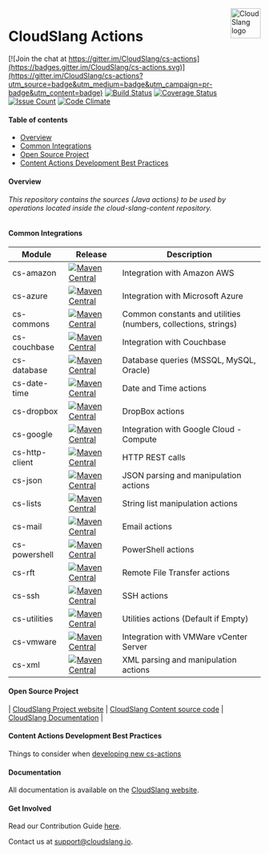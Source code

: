 <a href="http://cloudslang.io/">
    <img src="https://camo.githubusercontent.com/ece898cfb3a9cc55353e7ab5d9014cc314af0234/687474703a2f2f692e696d6775722e636f6d2f696849353630562e706e67" alt="CloudSlang logo" title="CloudSlang" align="right" height="60"/>
</a>

CloudSlang Actions
==================

[![Join the chat at https://gitter.im/CloudSlang/cs-actions](https://badges.gitter.im/CloudSlang/cs-actions.svg)](https://gitter.im/CloudSlang/cs-actions?utm_source=badge&utm_medium=badge&utm_campaign=pr-badge&utm_content=badge)
[![Build Status](https://travis-ci.org/CloudSlang/cs-actions.svg?branch=master)](https://travis-ci.org/CloudSlang/cs-actions)
[![Coverage Status](https://coveralls.io/repos/github/CloudSlang/cs-actions/badge.svg?branch=master)](https://coveralls.io/github/CloudSlang/cs-actions?branch=master)
[![Issue Count](https://codeclimate.com/github/CloudSlang/cs-actions/badges/issue_count.svg)](https://codeclimate.com/github/CloudSlang/cs-actions)
[![Code Climate](https://codeclimate.com/github/CloudSlang/cs-actions/badges/gpa.svg)](https://codeclimate.com/github/CloudSlang/cs-actions)


#### Table of contents


* [Overview](#Overview)
* [Common Integrations](#CommonIntegrations)
* [Open Source Project](#OpenSourceProject)
* [Content Actions Development Best Practices](#BestPractices)


<a name="Overview"/>


#### Overview


###### This repository contains the sources (Java actions) to be used by operations located inside the cloud-slang-content repository.


<a name="CommonIntegrations"/>


#### Common Integrations


| Module | Release | Description |
| ----- | ----- | ----- |
| cs-amazon | [![Maven Central](https://maven-badges.herokuapp.com/maven-central/io.cloudslang.content/cs-amazon/badge.svg)](https://maven-badges.herokuapp.com/maven-central/io.cloudslang.content/cs-amazon) | Integration with Amazon AWS |
| cs-azure | [![Maven Central](https://maven-badges.herokuapp.com/maven-central/io.cloudslang.content/cs-azure/badge.svg)](https://maven-badges.herokuapp.com/maven-central/io.cloudslang.content/cs-azure) | Integration with Microsoft Azure |
| cs-commons | [![Maven Central](https://maven-badges.herokuapp.com/maven-central/io.cloudslang.content/cs-commons/badge.svg)](https://maven-badges.herokuapp.com/maven-central/io.cloudslang.content/cs-commons) | Common constants and utilities (numbers, collections, strings) |
| cs-couchbase | [![Maven Central](https://maven-badges.herokuapp.com/maven-central/io.cloudslang.content/cs-couchbase/badge.svg)](https://maven-badges.herokuapp.com/maven-central/io.cloudslang.content/cs-couchbase) | Integration with Couchbase |
| cs-database | [![Maven Central](https://maven-badges.herokuapp.com/maven-central/io.cloudslang.content/cs-database/badge.svg)](https://maven-badges.herokuapp.com/maven-central/io.cloudslang.content/cs-database) | Database queries (MSSQL, MySQL, Oracle) |
| cs-date-time | [![Maven Central](https://maven-badges.herokuapp.com/maven-central/io.cloudslang.content/cs-date-time/badge.svg)](https://maven-badges.herokuapp.com/maven-central/io.cloudslang.content/cs-date-time) | Date and Time actions |
| cs-dropbox | [![Maven Central](https://maven-badges.herokuapp.com/maven-central/io.cloudslang.content/cs-dropbox/badge.svg)](https://maven-badges.herokuapp.com/maven-central/io.cloudslang.content/cs-dropbox) | DropBox actions |
| cs-google | [![Maven Central](https://maven-badges.herokuapp.com/maven-central/io.cloudslang.content/cs-google/badge.svg)](https://maven-badges.herokuapp.com/maven-central/io.cloudslang.content/cs-google) | Integration with Google Cloud - Compute |
| cs-http-client | [![Maven Central](https://maven-badges.herokuapp.com/maven-central/io.cloudslang.content/cs-http-client/badge.svg)](https://maven-badges.herokuapp.com/maven-central/io.cloudslang.content/cs-http-client) | HTTP REST calls |
| cs-json | [![Maven Central](https://maven-badges.herokuapp.com/maven-central/io.cloudslang.content/cs-json/badge.svg)](https://maven-badges.herokuapp.com/maven-central/io.cloudslang.content/cs-json) | JSON parsing and manipulation actions |
| cs-lists |  [![Maven Central](https://maven-badges.herokuapp.com/maven-central/io.cloudslang.content/cs-lists/badge.svg)](https://maven-badges.herokuapp.com/maven-central/io.cloudslang.content/cs-lists) |String list manipulation actions |
| cs-mail | [![Maven Central](https://maven-badges.herokuapp.com/maven-central/io.cloudslang.content/cs-mail/badge.svg)](https://maven-badges.herokuapp.com/maven-central/io.cloudslang.content/cs-mail) | Email actions |
| cs-powershell | [![Maven Central](https://maven-badges.herokuapp.com/maven-central/io.cloudslang.content/cs-powershell/badge.svg)](https://maven-badges.herokuapp.com/maven-central/io.cloudslang.content/cs-powershell) | PowerShell actions |
| cs-rft | [![Maven Central](https://maven-badges.herokuapp.com/maven-central/io.cloudslang.content/cs-rft/badge.svg)](https://maven-badges.herokuapp.com/maven-central/io.cloudslang.content/cs-rft) | Remote File Transfer actions |
| cs-ssh | [![Maven Central](https://maven-badges.herokuapp.com/maven-central/io.cloudslang.content/cs-ssh/badge.svg)](https://maven-badges.herokuapp.com/maven-central/io.cloudslang.content/cs-ssh) | SSH actions |
| cs-utilities | [![Maven Central](https://maven-badges.herokuapp.com/maven-central/io.cloudslang.content/cs-utilities/badge.svg)](https://maven-badges.herokuapp.com/maven-central/io.cloudslang.content/cs-utilities) | Utilities actions (Default if Empty) |
| cs-vmware | [![Maven Central](https://maven-badges.herokuapp.com/maven-central/io.cloudslang.content/cs-vmware/badge.svg)](https://maven-badges.herokuapp.com/maven-central/io.cloudslang.content/cs-vmware) | Integration with VMWare vCenter Server |
| cs-xml | [![Maven Central](https://maven-badges.herokuapp.com/maven-central/io.cloudslang.content/cs-xml/badge.svg)](https://maven-badges.herokuapp.com/maven-central/io.cloudslang.content/cs-xml) | XML parsing and manipulation actions | 


<a name="OpenSourceProject"/>


#### Open Source Project


| [CloudSlang Project website](http://cloudslang.io/#/) | [CloudSlang Content source code](https://github.com/CloudSlang/cloud-slang-content) | [CloudSlang Documentation](http://cloudslang-docs.readthedocs.io/en/latest/) |


<a name="BestPractices"/>


#### Content Actions Development Best Practices


Things to consider when [developing new cs-actions](https://github.com/CloudSlang/cs-actions/wiki/Best-Practices-%231-maven-checkstyle-plugin-enforcements)


#### Documentation


All documentation is available on the [CloudSlang website](http://www.cloudslang.io/#/docs).


#### Get Involved


Read our Contribution Guide [here](CONTRIBUTING.md).


Contact us at support@cloudslang.io.
